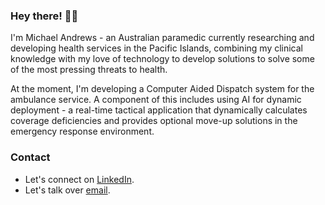 ### Hey there! 👋🏼

I'm Michael Andrews - an Australian paramedic currently researching and developing health services in the Pacific Islands, combining my clinical knowledge with my love of technology to develop solutions to solve some of the most pressing threats to health. 

At the moment, I'm developing a Computer Aided Dispatch system for the ambulance service. A component of this includes using AI for dynamic deployment - a real-time tactical application that dynamically calculates coverage deficiencies and provides optional move-up solutions in the emergency response environment.

### Contact

- Let's connect on [LinkedIn](https://www.linkedin.com/in/michaelandrewsau/).
- Let's talk over [email](mailto:hello@michaelandrews.com.au).
